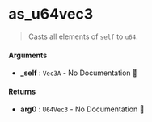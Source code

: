 # as\_u64vec3

>  Casts all elements of `self` to `u64`.

#### Arguments

- **\_self** : `Vec3A` \- No Documentation 🚧

#### Returns

- **arg0** : `U64Vec3` \- No Documentation 🚧